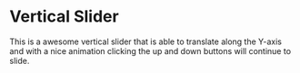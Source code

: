 # Vertical Slider
This is a awesome vertical slider that is able to translate along the Y-axis and with a nice animation clicking the up and down buttons will continue to slide.
